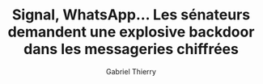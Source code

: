 ---
layout: post
title: "Signal, WhatsApp… Les sénateurs demandent une explosive backdoor dans les messageries chiffrées"
link: "https://www.zdnet.fr/cybersecurite/signal-whatsapp-les-senateurs-demandent-une-explosive-backdoor-dans-les-messageries-chiffrees-405423.htm"
author: Gabriel Thierry
published_date: 31/01/2025
description: La Chambre haute vient de voter une disposition en ce sens dans la proposition de loi contre le narcotrafic.
language: fr
categories: "Liens"
tags: "surveillance vie-privée politique législation"
og-tags: "surveillance vie-privée politique législation"
permalink: /:categories/:year/:month/:day/:title/
---